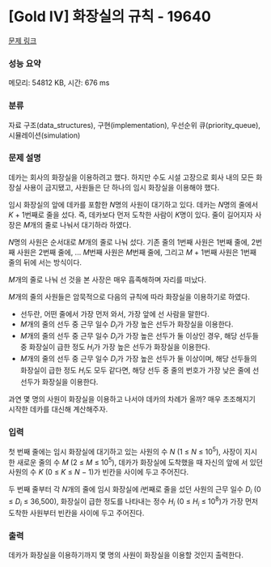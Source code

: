 # [Gold IV] 화장실의 규칙 - 19640 

[문제 링크](https://www.acmicpc.net/problem/19640) 

### 성능 요약

메모리: 54812 KB, 시간: 676 ms

### 분류

자료 구조(data_structures), 구현(implementation), 우선순위 큐(priority_queue), 시뮬레이션(simulation)

### 문제 설명

<p>데카는 회사의 화장실을 이용하려고 했다. 하지만 수도 시설 고장으로 회사 내의 모든 화장실 사용이 금지됐고, 사원들은 단 하나의 임시 화장실을 이용해야 했다. </p>

<p>임시 화장실의 앞에 데카를 포함한 <em>N</em>명의 사원이 대기하고 있다. 데카는 <em>N</em>명의 줄에서 <em>K </em>+ 1번째로 줄을 섰다. 즉, 데카보다 먼저 도착한 사람이 <em>K</em>명이 있다. 줄이 길어지자 사장은 <em>M</em>개의 줄로 나눠서 대기하라 하였다.</p>

<p><em>N</em>명의 사원은 순서대로 <em>M</em>개의 줄로 나눠 섰다. 기존 줄의 1번째 사원은 1번째 줄에, 2번째 사원은 2번째 줄에, ... <em>M</em>번째 사원은 <em>M</em>번째 줄에, 그리고 <em>M </em>+ 1번째 사원은 1번째 줄의 뒤에 서는 방식이다. </p>

<p><em>M</em>개의 줄로 나눠 선 것을 본 사장은 매우 흡족해하며 자리를 떠났다.</p>

<p><em>M</em>개의 줄의 사원들은 암묵적으로 다음의 규칙에 따라 화장실을 이용하기로 하였다.</p>

<ul>
	<li>선두란, 어떤 줄에서 가장 먼저 와서, 가장 앞에 선 사람을 말한다.</li>
	<li><em>M</em>개의 줄의 선두 중 근무 일수 <em>D<sub>i</sub></em>가 가장 높은 선두가 화장실을 이용한다.</li>
	<li><em>M</em>개의 줄의 선두 중 근무 일수 <em>D<sub>i</sub></em>가 가장 높은 선두가 둘 이상인 경우, 해당 선두들 중 화장실이 급한 정도 <em>H<sub>i</sub></em>가 가장 높은 선두가 화장실을 이용한다.</li>
	<li><em>M</em>개의 줄의 선두 중 근무 일수 <em>D<sub>i</sub></em>가 가장 높은 선두가 둘 이상이며, 해당 선두들의 화장실이 급한 정도 <em>H<sub>i</sub></em>도 모두 같다면, 해당 선두 중 줄의 번호가 가장 낮은 줄에 선 선두가 화장실을 이용한다.</li>
</ul>

<p>과연 몇 명의 사원이 화장실을 이용하고 나서야 데카의 차례가 올까? 매우 초조해지기 시작한 데카를 대신해 계산해주자.</p>

### 입력 

 <p>첫 번째 줄에는 임시 화장실에 대기하고 있는 사원의 수 <em>N</em> (1 ≤ <em>N</em> ≤ 10<sup>5</sup>), 사장이 지시한 새로운 줄의 수 <em>M</em> (2 ≤ <em>M</em> ≤ 10<sup>5</sup>), 데카가 화장실에 도착했을 때 자신의 앞에 서 있던 사원의 수 <em>K</em> (0 ≤ <em>K</em> ≤ <em>N</em> − 1)가 빈칸을 사이에 두고 주어진다.</p>

<p>두 번째 줄부터 각 <em>N</em>개의 줄에 임시 화장실에 <em>i</em>번째로 줄을 섰던 사원의 근무 일수 <em>D<sub>i</sub></em> (0 ≤ <em>D<sub>i</sub></em> ≤ 36,500), 화장실이 급한 정도를 나타내는 정수 <em>H<sub>i</sub></em> (0 ≤ <em>H<sub>i</sub></em> ≤ 10<sup>8</sup>)가 가장 먼저 도착한 사원부터 빈칸을 사이에 두고 주어진다.</p>

### 출력 

 <p>데카가 화장실을 이용하기까지 몇 명의 사원이 화장실을 이용할 것인지 출력한다.</p>

